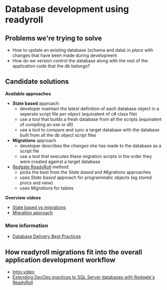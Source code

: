 # Database development using readyroll

## Problems we're trying to solve

* How to update an existing database (schema and data) *in place* with changes that have been made during development
* How do we version control the database along with the rest of the application code that the db belongs?

## Candidate solutions

**Available approaches**
	
* **State based** approach:
	* developer maintain the latest definition of each database object in a seperate script file *per object* (equivalent of c# class file)
	* use a tool that builds a fresh database from all the scripts (equivalent of compiling an exe or dll)
	* use a tool to compare and sync a target database with the database built from all the db object script files
* **Migrations** approach
	* developer describes the *changes* she has made to the database as a script file
	* use a tool that executes these migration scripts in the order they were created against a target database
* [Redgate ReadyRoll](https://www.red-gate.com/products/sql-development/readyroll/) method:
	* picks the best from the *State based* and *Migrations* approaches
	* uses *State based* approach for programmatic objects (eg stored procs and view)
	* uses *Migrations* for tables

**Overview videos**

* [State based vs migrations](https://app.pluralsight.com/player?course=database-delivery-best-practices&author=vladimir-khorikov&name=database-delivery-best-practices-m1&clip=4&mode=live)
* [Migration approach](https://app.pluralsight.com/player?course=database-delivery-best-practices&author=vladimir-khorikov&name=database-delivery-best-practices-m3&clip=1&mode=live)


### More information

* [Database Delivery Best Practices](https://app.pluralsight.com/library/courses/database-delivery-best-practices/table-of-contents)


## How readyroll migrations fit into the overall application development workflow

* [Intro video](https://sec.ch9.ms/ch9/9fe5/2759956c-adf4-4997-a1ff-6a39a8179fe5/200RedgateDataTools_high.mp4)
* [Extending DevOps practices to SQL Server databases with Redgate's ReadyRoll](https://www.youtube.com/watch?v=jH4ZCU3Oydg)

